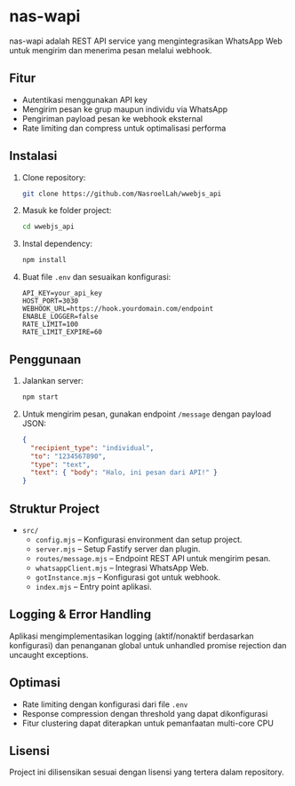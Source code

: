 # nas-wapi

nas-wapi adalah REST API service yang mengintegrasikan WhatsApp Web untuk mengirim dan menerima pesan melalui webhook.

## Fitur

- Autentikasi menggunakan API key
- Mengirim pesan ke grup maupun individu via WhatsApp
- Pengiriman payload pesan ke webhook eksternal
- Rate limiting dan compress untuk optimalisasi performa

## Instalasi

1. Clone repository:
   ```bash
   git clone https://github.com/NasroelLah/wwebjs_api
   ```
2. Masuk ke folder project:
   ```bash
   cd wwebjs_api
   ```
3. Instal dependency:
   ```bash
   npm install
   ```
4. Buat file `.env` dan sesuaikan konfigurasi:
   ```properties
   API_KEY=your_api_key
   HOST_PORT=3030
   WEBHOOK_URL=https://hook.yourdomain.com/endpoint
   ENABLE_LOGGER=false
   RATE_LIMIT=100
   RATE_LIMIT_EXPIRE=60
   ```

## Penggunaan

1. Jalankan server:
   ```bash
   npm start
   ```
2. Untuk mengirim pesan, gunakan endpoint `/message` dengan payload JSON:
   ```json
   {
     "recipient_type": "individual",
     "to": "1234567890",
     "type": "text",
     "text": { "body": "Halo, ini pesan dari API!" }
   }
   ```

## Struktur Project

- `src/`
  - `config.mjs` – Konfigurasi environment dan setup project.
  - `server.mjs` – Setup Fastify server dan plugin.
  - `routes/message.mjs` – Endpoint REST API untuk mengirim pesan.
  - `whatsappClient.mjs` – Integrasi WhatsApp Web.
  - `gotInstance.mjs` – Konfigurasi got untuk webhook.
  - `index.mjs` – Entry point aplikasi.

## Logging & Error Handling

Aplikasi mengimplementasikan logging (aktif/nonaktif berdasarkan konfigurasi) dan penanganan global untuk unhandled promise rejection dan uncaught exceptions.

## Optimasi

- Rate limiting dengan konfigurasi dari file `.env`
- Response compression dengan threshold yang dapat dikonfigurasi
- Fitur clustering dapat diterapkan untuk pemanfaatan multi-core CPU

## Lisensi

Project ini dilisensikan sesuai dengan lisensi yang tertera dalam repository.
